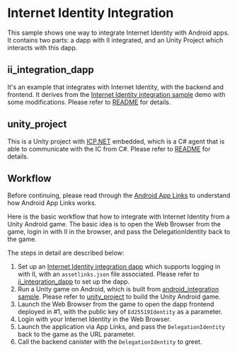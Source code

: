 # Internet Identity Integration
This sample shows one way to integrate Internet Identity with Android apps. It contains two parts: a dapp with II integrated, and an Unity Project which interacts with this dapp.

## ii_integration_dapp
It's an example that integrates with Internet Identity, with the backend and frontend. It derives from the [Internet Identity integration sample](https://github.com/dfinity/examples/tree/master/motoko/internet_identity_integration) demo with some modifications.
Please refer to [README](./ii_integration_dapp/README.md) for details.

## unity_project
This is a Unity project with [ICP.NET](https://github.com/BoomDAO/ICP.NET) embedded, which is a C# agent that is able to communicate with the IC from C#. Please refer to [README](./unity_project/README.md) for details. 

## Workflow
Before continuing, please read through the [Android App Links](https://developer.android.com/studio/write/app-link-indexing) to understand how Android App Links works.

Here is the basic workflow that how to integrate with Internet Identity from a Unity Android game. The basic idea is to open the Web Browser from the game, login in with II in the browser, and pass the DelegationIdentity back to the game.

The steps in detail are described below:

1. Set up an [Internet Identity integration dapp](#ii_integration_dapp) which supports logging in with II, with an `assetlinks.json` file associated.
   Please refer to [ii_integration_dapp](./ii_integration_dapp/README.md) to set up the dapp.
2. Run a Unity game on Android, which is built from [android_integration sample](#unity_project).
   Please refer to [unity_project](./unity_project/README.md) to build the Unity Android game.
3. Launch the Web Browser from the game to open the dapp frontend deployed in #1, with the public key of `Ed25519Identity` as a parameter.
4. Login with your Internet Identity in the Web Browser.
5. Launch the application via App Links, and pass the `DelegationIdentity` back to the game as the URL parameter.
6. Call the backend canister with the `DelegationIdentity` to greet.
